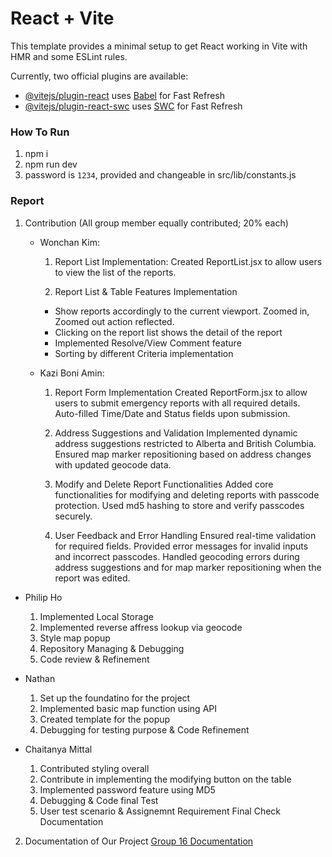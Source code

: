 # React + Vite

This template provides a minimal setup to get React working in Vite with HMR and some ESLint rules.

Currently, two official plugins are available:

- [@vitejs/plugin-react](https://github.com/vitejs/vite-plugin-react/blob/main/packages/plugin-react/README.md) uses [Babel](https://babeljs.io/) for Fast Refresh
- [@vitejs/plugin-react-swc](https://github.com/vitejs/vite-plugin-react-swc) uses [SWC](https://swc.rs/) for Fast Refresh

### How To Run
1. npm i 
2. npm run dev
3. password is `1234`, provided and changeable in src/lib/constants.js


### Report

1. Contribution (All group member equally contributed; 20% each)
   - Wonchan Kim:
      1) Report List Implementation:
      Created ReportList.jsx to allow users to view the list of the reports.
      
      2) Report List & Table Features Implementation
        - Show reports accordingly to the current viewport. Zoomed in, Zoomed out action reflected.
        - Clicking on the report list shows the detail of the report
        - Implemented Resolve/View Comment feature
        - Sorting by different Criteria implementation
    
   -  Kazi Boni Amin: 
      1) Report Form Implementation
      Created ReportForm.jsx to allow users to submit emergency reports with all required details.
      Auto-filled Time/Date and Status fields upon submission.

      2) Address Suggestions and Validation
      Implemented dynamic address suggestions restricted to Alberta and British Columbia.
      Ensured map marker repositioning based on address changes with updated geocode data.

      3) Modify and Delete Report Functionalities
      Added core functionalities for modifying and deleting reports with passcode protection.
      Used md5 hashing to store and verify passcodes securely.

      4) User Feedback and Error Handling
      Ensured real-time validation for required fields.
      Provided error messages for invalid inputs and incorrect passcodes.
      Handled geocoding errors during address suggestions and for map marker repositioning when the report was edited.
  
  - Philip Ho
      1) Implemented Local Storage
      2) Implemented reverse affress lookup via geocode
      3) Style map popup
      4) Repository Managing & Debugging
      5) Code review & Refinement
      
  - Nathan 
      1) Set up the foundatino for the project
      2) Implemented basic map function using API
      3) Created template for the popup
      4) Debugging for testing purpose & Code Refinement
   
   - Chaitanya Mittal
      1) Contributed styling overall
      2) Contribute in implementing the modifying button on the table
      3) Implemented password feature using MD5
      4) Debugging & Code final Test
      5) User test scenario & Assignemnt Requirement Final Check Documentation

2. Documentation of Our Project
[Group 16 Documentation](./document/C272%20Map%20test.pdf)